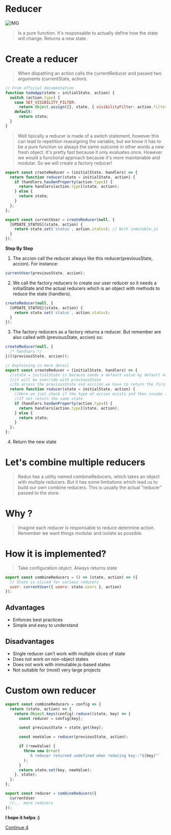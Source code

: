 # Reducer

![IMG](https://media.giphy.com/media/26ufe34jLiGEOqyM8/giphy.gif)

> Is a pure function. It's responsable to actually define how the state will change. Returns a new state.

# Create a reducer

> When dispathing an action calls the currentReducer and passed two arguments (currentState, action).

```javascript
// From official documentation
function todoApp(state = initialState, action) {
  switch (action.type) {
    case SET_VISIBILITY_FILTER:
      return Object.assign({}, state, { visibilityFilter: action.filter });
    default:
      return state;
  }
}
```

> Well tipically a reducer is made of a switch statement, however this can lead to repetition reassigning the variable, but we know it has to be a pure function so always the same outcome in other words a new fresh object. It's pretty fast because it only evaluates once. However we would a functional approach because it's more maintanable and modular. So we will create a factory reducer!

```javascript
export const createReducer = (initialState, handlers) => {
  return function reducer(state = initialState, action) {
    if (handlers.hasOwnProperty(action.type)) {
      return handlers[action.type](state, action);
    } else {
      return state;
    }
  };
};

export const currentUser = createReducer(null, {
  [UPDATE_STATUS](state, action) {
    return state.set(`status`, action.status); // With inmutable.js
  }
});
```

**Step By Step**

1. The accion call the reducer always like this reducer(previousState, accion). For instance:

```javascript
currentUser(previousState, accion);
```

2. We call the factory reducers to create our user reducer so it needs a initialState and the actual reducers which is an object with methods to reduce the state (handlers).

```javascript
createReducer(null, {
  [UPDATE_STATUS](state, action) {
    return state.set(`status`, action.status);
  }
});
```

3. The factory reducers as a factory returns a reducer. But remember are also called with (previousState, accion) so:

```javascript
createReducer(null, {
  /* handlers */
})((previousState, accion));

// Explaining in more detail
export const createReducer = (initialState, handlers) => {
  //state = initialState is because needs a default value by default null
  //it will be override with previousState
  //to access the previousState and acccion we have to return the first function which ends the first execution and we can gain access to the second scope(previousState, acccion)
  return function reducer(state = initialState, action) {
    //Here we just check if the type of accion exists and then invoke it
    //If not return the same state
    if (handlers.hasOwnProperty(action.type)) {
      return handlers[action.type](state, action);
    } else {
      return state;
    }
  };
};
```

4. Return the new state

# Let's combine multiple reducers

> Redux has a utility named combineReducers, which takes an object with multiple reducers. But it has some limitations which lead us to build our own combine reducers. This is usually the actual "reducer" passed to the store.

# Why ?

> Imagine each reducer is responsable to reduce determine action. Remember we want things modular and isolate as possible.

# How it is implemented?

> Take configuration object. Always returns state

```javascript
export const combineReducers = () => (state, action) => ({
  // State is sliced for various reducers
  user: currentUser({ users: state.users }, action)
});
```

## Advantages

* Enforces best practices
* Simple and easy to understand

## Disadvantages

* Single reducer can’t work with multiple slices of state
* Does not work on non-object states
* Does not work with immutable.js-based states
* Not suitable for (most) very large projects

# Custom own reducer

```javascript
export const combineReducers = config => {
  return (state, action) => {
    return Object.keys(config).reduce((state, key) => {
      const reducer = config[key];

      const previousState = state.get(key);

      const newValue = reducer(previousState, action);

      if (!newValue) {
        throw new Error(
          `A reducer returned undefined when reducing key::"${key}"`
        );
      }
      return state.set(key, newValue);
    }, state);
  };
};

export const reducer = combineReducers({
  currentUser
  //... more reducers
});
```

**I hope it helps :)**

[Continue 4](Redux-Middleware.md)
